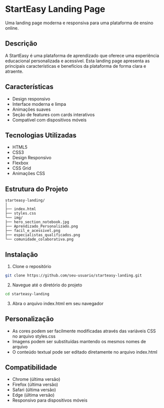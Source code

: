 # StartEasy Landing Page

Uma landing page moderna e responsiva para uma plataforma de ensino online.

## Descrição

A StartEasy é uma plataforma de aprendizado que oferece uma experiência educacional personalizada e acessível. Esta landing page apresenta as principais características e benefícios da plataforma de forma clara e atraente.

## Características

- Design responsivo
- Interface moderna e limpa
- Animações suaves
- Seção de features com cards interativos
- Compatível com dispositivos móveis

## Tecnologias Utilizadas

- HTML5
- CSS3
- Design Responsivo
- Flexbox
- CSS Grid
- Animações CSS

## Estrutura do Projeto 
```
starteasy-landing/
│
├── index.html
├── styles.css
└── img/
├── hero_section_notebook.jpg
├── Aprendizado_Personalizado.png
├── facil_e_acessivel.png
├── especialistas_qualificados.png
└── comunidade_colaborativa.png
```
## Instalação

1. Clone o repositório
```bash
git clone https://github.com/seu-usuario/starteasy-landing.git
```
2. Navegue até o diretório do projeto
```bash
cd starteasy-landing
```
3. Abra o arquivo index.html em seu navegador

## Personalização

- As cores podem ser facilmente modificadas através das variáveis CSS no arquivo styles.css
- Imagens podem ser substituídas mantendo os mesmos nomes de arquivo
- O conteúdo textual pode ser editado diretamente no arquivo index.html

## Compatibilidade

- Chrome (última versão)
- Firefox (última versão)
- Safari (última versão)
- Edge (última versão)
- Responsivo para dispositivos móveis